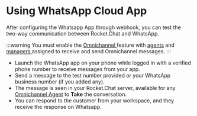 # Using WhatsApp Cloud App

After configuring the Whatsapp App through webhook, you can test the two-way communication between Rocket.Chat and WhatsApp.

:::warning
You must enable the [Omnichannel ](../../../../../use-rocket.chat/omnichannel/)feature with [agents](../../../../../use-rocket.chat/omnichannel/agents.md) and [managers ](../../../../../use-rocket.chat/omnichannel/managers.md)assigned to receive and send Omnichannel messages.
:::

* Launch the WhatsApp app on your phone while logged in with a verified phone number to receive messages from your app.
* Send a message to the test number provided or your WhatsApp business number (if you added any).
* The message is seen in your Rocket.Chat server, available for any [Omnichannel Agent](../../../../../use-rocket.chat/omnichannel/agents.md) to **Take** the conversation.
* You can respond to the customer from your workspace, and they receive the response on Whatsapp.
